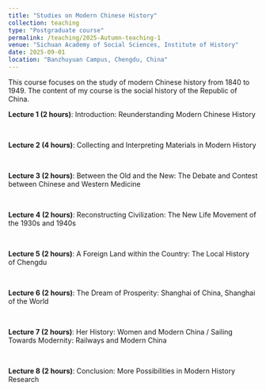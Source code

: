 ```yaml
---
title: "Studies on Modern Chinese History"
collection: teaching
type: "Postgraduate course"
permalink: /teaching/2025-Autumn-teaching-1
venue: "Sichuan Academy of Social Sciences, Institute of History"
date: 2025-09-01
location: "Banzhuyuan Campus, Chengdu, China"
---
```


This course focuses on the study of modern Chinese history from 1840 to 1949. The content of my course is the social history of the Republic of China.

<b>Lecture 1 (2 hours)</b>: Introduction: Reunderstanding Modern Chinese History

<br>

<b>Lecture 2 (4 hours)</b>: Collecting and Interpreting Materials in Modern History

<br>

<b>Lecture 3 (2 hours)</b>: Between the Old and the New: The Debate and Contest between Chinese and Western Medicine

<br>

<b>Lecture 4 (2 hours)</b>: Reconstructing Civilization: The New Life Movement of the 1930s and 1940s

<br>

<b>Lecture 5 (2 hours)</b>: A Foreign Land within the Country: The Local History of Chengdu

<br>

<b>Lecture 6 (2 hours)</b>: The Dream of Prosperity: Shanghai of China, Shanghai of the World

<br>

<b>Lecture 7 (2 hours)</b>: Her History: Women and Modern China / Sailing Towards Modernity: Railways and Modern China

<br>

<b>Lecture 8 (2 hours)</b>: Conclusion: More Possibilities in Modern History Research

<br>
